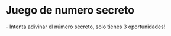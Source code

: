 <h1>Juego de numero secreto</h1>
- Intenta adivinar el número secreto, solo tienes 3 oportunidades!
